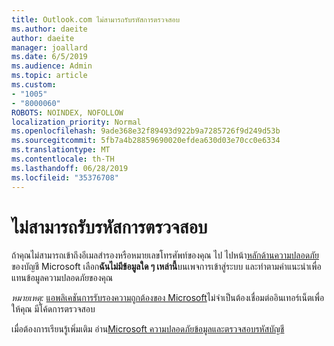 ```yaml
---
title: Outlook.com ไม่สามารถรับรหัสการตรวจสอบ
ms.author: daeite
author: daeite
manager: joallard
ms.date: 6/5/2019
ms.audience: Admin
ms.topic: article
ms.custom:
- "1005"
- "8000060"
ROBOTS: NOINDEX, NOFOLLOW
localization_priority: Normal
ms.openlocfilehash: 9ade368e32f89493d922b9a7285726f9d249d53b
ms.sourcegitcommit: 5fb7a4b28859690020efdea630d03e70cc0e6334
ms.translationtype: MT
ms.contentlocale: th-TH
ms.lasthandoff: 06/28/2019
ms.locfileid: "35376708"
---
```

# <a name="cant-get-verification-codes"></a>ไม่สามารถรับรหัสการตรวจสอบ

ถ้าคุณไม่สามารถเข้าถึงอีเมลสำรองหรือหมายเลขโทรศัพท์ของคุณ ไป ไปหน้า[หลักด้านความปลอดภัย](https://account.microsoft.com/security)ของบัญชี Microsoft เลือก**ฉันไม่มีข้อมูลใด ๆ เหล่านี้**บนเพจการเข้าสู่ระบบ และทำตามคำแนะนำเพื่อแทนข้อมูลความปลอดภัยของคุณ

*หมายเหตุ:* [แอพลิเคชันการรับรองความถูกต้องของ Microsoft](https://go.microsoft.com/fwlink/?linkid=2016117)ไม่จำเป็นต้องเชื่อมต่ออินเทอร์เน็ตเพื่อให้คุณ มีโค้ดการตรวจสอบ

เมื่อต้องการเรียนรู้เพิ่มเติม อ่าน[Microsoft ความปลอดภัยข้อมูลและตรวจสอบรหัสบัญชี](https://support.microsoft.com/help/12428/)